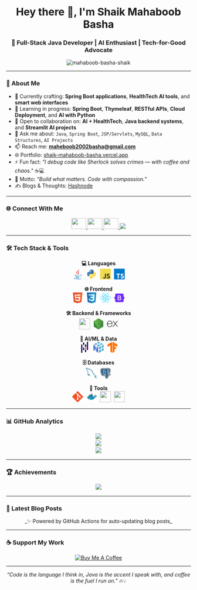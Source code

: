 <h1 align="center">Hey there 👋, I'm Shaik Mahaboob Basha</h1>
<h3 align="center">🚀 Full-Stack Java Developer | AI Enthusiast | Tech-for-Good Advocate</h3>

<p align="center">
  <img src="https://komarev.com/ghpvc/?username=mahaboob-basha-shaik&label=Profile%20views&color=0e75b6&style=flat" alt="mahaboob-basha-shaik" />
</p>

---

### 🌟 About Me

* 🔭 Currently crafting: **Spring Boot applications**, **HealthTech AI tools**, and **smart web interfaces**
* 🧠 Learning in progress: **Spring Boot**, **Thymeleaf**, **RESTful APIs**, **Cloud Deployment**, and **AI with Python**
* 🤝 Open to collaboration on: **AI + HealthTech**, **Java backend systems**, and **Streamlit AI projects**
* 💬 Ask me about: `Java`, `Spring Boot`, `JSP/Servlets`, `MySQL`, `Data Structures`, `AI Projects`
* 📫 Reach me: **[maheboob2002basha@gmail.com](mailto:maheboob2002basha@gmail.com)**
* 🌐 Portfolio: [shaik-mahaboob-basha.vercel.app](https://shaik-mahaboob-basha.vercel.app)
* ⚡ Fun fact: *"I debug code like Sherlock solves crimes — with coffee and chaos."* ☕💻
* 🧠 Motto: *“Build what matters. Code with compassion.”*
* ✍️ Blogs & Thoughts: [Hashnode](https://hashnode.com/@maheboob)

---

### 🌐 Connect With Me

<p align="center">
  <a href="https://twitter.com/maheboo98692378" target="_blank">
    <img src="https://raw.githubusercontent.com/rahuldkjain/github-profile-readme-generator/master/src/images/icons/Social/twitter.svg" height="30" width="40" />
  </a>
  <a href="https://www.linkedin.com/in/mahaboob-shaik-991380239/" target="_blank">
    <img src="https://raw.githubusercontent.com/rahuldkjain/github-profile-readme-generator/master/src/images/icons/Social/linked-in-alt.svg" height="30" width="40" />
  </a>
  <a href="https://www.behance.net/maheboobbasha1" target="_blank">
    <img src="https://raw.githubusercontent.com/rahuldkjain/github-profile-readme-generator/master/src/images/icons/Social/behance.svg" height="30" width="40" />
  </a>
  <a href="mailto:maheboob2002basha@gmail.com">
    <img src="https://img.shields.io/badge/Gmail-D14836?style=for-the-badge&logo=gmail&logoColor=white" height="30" />
  </a>
</p>

---

### 🛠️ Tech Stack & Tools

<p align="center">
  <strong>💻 Languages</strong><br/>
  <img src="https://raw.githubusercontent.com/devicons/devicon/master/icons/java/java-original.svg" width="30" height="30"/>&nbsp;
  <img src="https://raw.githubusercontent.com/devicons/devicon/master/icons/python/python-original.svg" width="30" height="30"/>&nbsp;
  <img src="https://raw.githubusercontent.com/devicons/devicon/master/icons/javascript/javascript-original.svg" width="30" height="30"/>&nbsp;
  <img src="https://raw.githubusercontent.com/devicons/devicon/master/icons/typescript/typescript-original.svg" width="30" height="30"/>
</p>

<p align="center">
  <strong>🌐 Frontend</strong><br/>
  <img src="https://raw.githubusercontent.com/devicons/devicon/master/icons/html5/html5-original.svg" width="30" height="30"/>&nbsp;
  <img src="https://raw.githubusercontent.com/devicons/devicon/master/icons/css3/css3-original.svg" width="30" height="30"/>&nbsp;
  <img src="https://raw.githubusercontent.com/devicons/devicon/master/icons/react/react-original.svg" width="30" height="30"/>&nbsp;
  <img src="https://raw.githubusercontent.com/devicons/devicon/master/icons/bootstrap/bootstrap-plain.svg" width="30" height="30"/>
</p>

<p align="center">
  <strong>🛠️ Backend & Frameworks</strong><br/>
  <img src="https://www.vectorlogo.zone/logos/springio/springio-icon.svg" width="30" height="30"/>&nbsp;
  <img src="https://raw.githubusercontent.com/devicons/devicon/master/icons/nodejs/nodejs-original.svg" width="30" height="30"/>&nbsp;
  <img src="https://raw.githubusercontent.com/devicons/devicon/master/icons/express/express-original.svg" width="30" height="30"/>
</p>

<p align="center">
  <strong>🧠 AI/ML & Data</strong><br/>
  <img src="https://raw.githubusercontent.com/devicons/devicon/master/icons/pandas/pandas-original.svg" width="30" height="30"/>&nbsp;
  <img src="https://raw.githubusercontent.com/devicons/devicon/master/icons/numpy/numpy-original.svg" width="30" height="30"/>&nbsp;
  <img src="https://raw.githubusercontent.com/devicons/devicon/master/icons/tensorflow/tensorflow-original.svg" width="30" height="30"/>
</p>

<p align="center">
  <strong>🗄️ Databases</strong><br/>
  <img src="https://raw.githubusercontent.com/devicons/devicon/master/icons/mysql/mysql-original.svg" width="30" height="30"/>&nbsp;
  <img src="https://raw.githubusercontent.com/devicons/devicon/master/icons/postgresql/postgresql-original.svg" width="30" height="30"/>
</p>

<p align="center">
  <strong>🔧 Tools</strong><br/>
  <img src="https://raw.githubusercontent.com/devicons/devicon/master/icons/git/git-original.svg" width="30" height="30"/>&nbsp;
  <img src="https://raw.githubusercontent.com/devicons/devicon/master/icons/docker/docker-original.svg" width="30" height="30"/>&nbsp;
  <img src="https://www.vectorlogo.zone/logos/figma/figma-icon.svg" width="30" height="30"/>&nbsp;
  <img src="https://www.vectorlogo.zone/logos/adobe_illustrator/adobe_illustrator-icon.svg" width="30" height="30"/>
</p>

---

### 📊 GitHub Analytics

<p align="center">
  <img src="https://github-readme-stats.vercel.app/api?username=mahaboob-basha-shaik&show_icons=true&theme=tokyonight" />
  <br/>
  <img src="https://github-readme-stats.vercel.app/api/top-langs/?username=mahaboob-basha-shaik&layout=compact&theme=tokyonight" />
  <br/>
  <img src="https://github-readme-streak-stats.herokuapp.com/?user=mahaboob-basha-shaik&theme=tokyonight" />
</p>

---

### 🏆 Achievements

<p align="center">
  <img src="https://github-profile-trophy.vercel.app/?username=mahaboob-basha-shaik&theme=onedark&row=2&column=3" />
</p>

---

### 📰 Latest Blog Posts

<!-- BLOG-POST-LIST:START -->

<!-- BLOG-POST-LIST:END -->

<p align="center">
  _✨ Powered by GitHub Actions for auto-updating blog posts_
</p>

---

### ☕ Support My Work

<p align="center">
  <a href="https://buymeacoffee.com/maheboob20v" target="_blank">
    <img src="https://cdn.buymeacoffee.com/buttons/v2/default-yellow.png" height="50" width="210" alt="Buy Me A Coffee" />
  </a>
</p>

---

<p align="center">
  <em>“Code is the language I think in, Java is the accent I speak with, and coffee is the fuel I run on.”</em> 🔥💡
</p>
